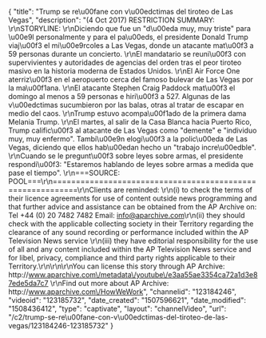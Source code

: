 {
    "title": "Trump se re\u00fane con v\u00edctimas del tiroteo de Las Vegas",
    "description": "(4 Oct 2017) RESTRICTION SUMMARY: \r\nSTORYLINE: \r\nDiciendo que fue un \"d\u00eda muy, muy triste\" para \u00e9l personalmente y para el pa\u00eds, el presidente Donald Trump viaj\u00f3 el mi\u00e9rcoles a Las Vegas, donde un atacante mat\u00f3 a 59 personas durante un concierto. \r\nEl mandatario se reuni\u00f3 con supervivientes y autoridades de agencias del orden tras el peor tiroteo masivo en la historia moderna de Estados Unidos. \r\nEl Air Force One aterriz\u00f3 en el aeropuerto cerca del famoso bulevar de Las Vegas por la ma\u00f1ana. \r\nEl atacante Stephen Craig Paddock mat\u00f3 el domingo al menos a 59 personas e hiri\u00f3 a 527. Algunas de las v\u00edctimas sucumbieron por las balas, otras al tratar de escapar en medio del caos. \r\nTrump estuvo acompa\u00f1ado de la primera dama Melania Trump. \r\nEl martes, al salir de la Casa Blanca hacia Puerto Rico, Trump calific\u00f3 al atacante de Las Vegas como \"demente\" e \"individuo muy, muy enfermo\". Tambi\u00e9n elogi\u00f3 a la polic\u00eda de Las Vegas, diciendo que ellos hab\u00edan hecho un \"trabajo incre\u00edble\". \r\nCuando se le pregunt\u00f3 sobre leyes sobre armas, el presidente respondi\u00f3: \"Estaremos hablando de leyes sobre armas a medida que pase el tiempo\". \r\n===SOURCE: POOL===\r\n===========================================================\r\nClients are reminded: \r\n(i) to check the terms of their licence agreements for use of content outside news programming and that further advice and assistance can be obtained from the AP Archive on: Tel +44 (0) 20 7482 7482 Email: info@aparchive.com\r\n(ii) they should check with the applicable collecting society in their Territory regarding the clearance of any sound recording or performance included within the AP Television News service \r\n(iii) they have editorial responsibility for the use of all and any content included within the AP Television News service and for libel, privacy, compliance and third party rights applicable to their Territory.\r\n\r\n\r\nYou can license this story through AP Archive: http:\/\/www.aparchive.com\/metadata\/youtube\/e3aa55ae3354ca72a1d3e87ede5da7c7 \r\nFind out more about AP Archive: http:\/\/www.aparchive.com\/HowWeWork",
    "channelid": "123184246",
    "videoid": "123185732",
    "date_created": "1507596621",
    "date_modified": "1508436412",
    "type": "captivate",
    "layout": "channelVideo",
    "url": "\/c2\/trump-se-re\u00fane-con-v\u00edctimas-del-tiroteo-de-las-vegas\/123184246-123185732"
}